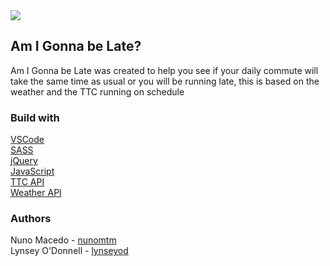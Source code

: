 <img src="./assets/amILate.png">


## Am I Gonna be Late?

Am I Gonna be Late was created to help you see if your daily commute will take the same time as usual or you will be running late, this is based on the weather and the TTC running on schedule

### Build with
[VSCode](https://code.visualstudio.com/) </br>
[SASS](https://sass-lang.com/) </br>
[jQuery](https://jquery.com/) </br>
[JavaScript](https://www.javascript.com/) </br>
[TTC API](https://myttc.ca/developers) </br>
[Weather API](https://openweathermap.org/api) </br>

### Authors
Nuno Macedo - [nunomtm](https://github.com/nunomtm)</br>
Lynsey O'Donnell - [lynseyod](https://github.com/lynseyod) </b>
